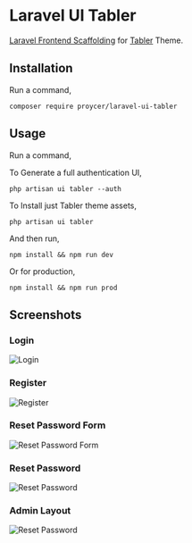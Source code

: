 # Laravel UI Tabler

[Laravel Frontend Scaffolding](https://laravel.com/docs/7.x/frontend) for [Tabler](https://preview-dev.tabler.io) Theme.

## Installation

Run a command,

`composer require proycer/laravel-ui-tabler`

## Usage

Run a command,

To Generate a full authentication UI,

`php artisan ui tabler --auth`

To Install just Tabler theme assets,

`php artisan ui tabler`

And then run,

`npm install && npm run dev`

Or for production,

`npm install && npm run prod`

## Screenshots

### Login

![Login](https://raw.github.com/InfyOmLabs/laravel-ui-adminlte/master/screenshots/Login.png)

### Register

![Register](https://raw.github.com/InfyOmLabs/laravel-ui-adminlte/master/screenshots/Register.png)

### Reset Password Form

![Reset Password Form](https://raw.github.com/InfyOmLabs/laravel-ui-adminlte/master/screenshots/Reset-Password-Form.png)

### Reset Password

![Reset Password](https://raw.github.com/InfyOmLabs/laravel-ui-adminlte/master/screenshots/Reset-Password.png)

### Admin Layout

![Reset Password](https://raw.github.com/InfyOmLabs/laravel-ui-adminlte/master/screenshots/Admin-Layout.png)

